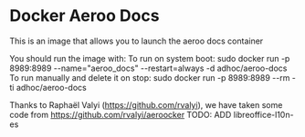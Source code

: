 Docker Aeroo Docs
==================

This is an image that allows you to launch the aeroo docs container

You should run the image with:
    To run on system boot:
        sudo docker run -p 8989:8989 --name="aeroo_docs" --restart=always -d adhoc/aeroo-docs
    To run manually and delete it on stop:
        sudo docker run -p 8989:8989 --rm -ti adhoc/aeroo-docs


Thanks to Raphaël Valyi (https://github.com/rvalyi), we have taken some code from https://github.com/rvalyi/aeroocker
TODO: ADD libreoffice-l10n-es
